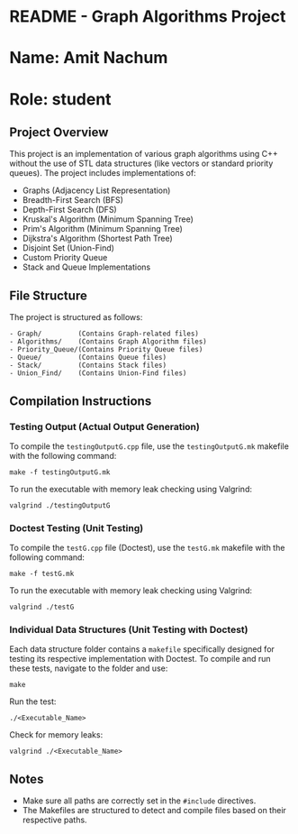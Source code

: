 # README - Graph Algorithms Project 
# Name: Amit Nachum
# Role: student


## Project Overview

This project is an implementation of various graph algorithms using C++ without the use of STL data structures (like vectors or standard priority queues). The project includes implementations of:

- Graphs (Adjacency List Representation)
- Breadth-First Search (BFS)
- Depth-First Search (DFS)
- Kruskal's Algorithm (Minimum Spanning Tree)
- Prim's Algorithm (Minimum Spanning Tree)
- Dijkstra's Algorithm (Shortest Path Tree)
- Disjoint Set (Union-Find)
- Custom Priority Queue
- Stack and Queue Implementations

## File Structure

The project is structured as follows:

```
- Graph/         (Contains Graph-related files)
- Algorithms/    (Contains Graph Algorithm files)
- Priority_Queue/(Contains Priority Queue files)
- Queue/         (Contains Queue files)
- Stack/         (Contains Stack files)
- Union_Find/    (Contains Union-Find files)
```

## Compilation Instructions

### Testing Output (Actual Output Generation)

To compile the `testingOutputG.cpp` file, use the `testingOutputG.mk` makefile with the following command:

```
make -f testingOutputG.mk
```

To run the executable with memory leak checking using Valgrind:

```
valgrind ./testingOutputG
```

### Doctest Testing (Unit Testing)

To compile the `testG.cpp` file (Doctest), use the `testG.mk` makefile with the following command:

```
make -f testG.mk
```

To run the executable with memory leak checking using Valgrind:

```
valgrind ./testG
```

### Individual Data Structures (Unit Testing with Doctest)

Each data structure folder contains a `makefile` specifically designed for testing its respective implementation with Doctest. To compile and run these tests, navigate to the folder and use:

```
make
```

Run the test:

```
./<Executable_Name>
```

Check for memory leaks:

```
valgrind ./<Executable_Name>
```

## Notes

- Make sure all paths are correctly set in the `#include` directives.
- The Makefiles are structured to detect and compile files based on their respective paths.
